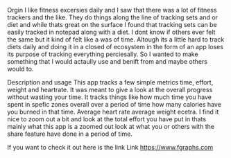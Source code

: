 Orgin
I like fitness excersies daily and I saw that there was a lot of fitness trackers and the like. They do things along the line of tracking sets and or diet and
while thats great on the surface I found that tracking sets can be easily tracked in notepad along with a diet. I dont know if others ever felt the same but it
kind of felt like a was of time. Altough its a little hard to track diets daily and
doing it in a closed of ecosystem in the form of an app loses its purpose of tracking everything perciesally. So I wanted to make something that I would actaully use
and benift from and maybe others would to.

Description and usage
This app tracks a few simple metrics time, effort, weight and heartrate. It was meant to give a look at the overall progress without wasting your time.
It tracks things like how much time you have spent in spefic zones overall over a period of time how many calories have you burned in that time. Average heart
rate average weight ecetra. I find it nice to zoom out a bit and look at the total effort you have put in thats mainly what this app is a zoomed out look at what you or others with the share
feature have done in a period of time.

If you want to check it out here is the link
Link
https://www.fgraphs.com

